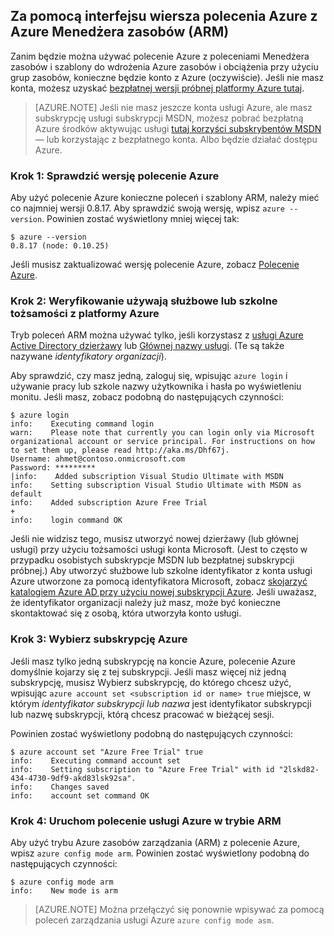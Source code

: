 <properties services="virtual-machines" title="Using Azure CLI with Azure Resource Manager" authors="squillace" solutions="" manager="timlt" editor="tysonn" />

<tags
   ms.service="virtual-machine"
   ms.devlang="na"
   ms.topic="article"
   ms.tgt_pltfrm="linux"
   ms.workload="infrastructure"
   ms.date="04/13/2015"
   ms.author="rasquill" />

## <a name="using-azure-cli-with-azure-resource-manager-arm"></a>Za pomocą interfejsu wiersza polecenia Azure z Azure Menedżera zasobów (ARM)

Zanim będzie można używać polecenie Azure z poleceniami Menedżera zasobów i szablony do wdrożenia Azure zasobów i obciążenia przy użyciu grup zasobów, konieczne będzie konto z Azure (oczywiście). Jeśli nie masz konta, możesz uzyskać [bezpłatnej wersji próbnej platformy Azure tutaj](https://azure.microsoft.com/pricing/free-trial/).

> [AZURE.NOTE] Jeśli nie masz jeszcze konta usługi Azure, ale masz subskrypcję usługi subskrypcji MSDN, możesz pobrać bezpłatną Azure środków aktywując usługi [tutaj korzyści subskrybentów MSDN](https://azure.microsoft.com/pricing/member-offers/msdn-benefits-details/) — lub korzystając z bezpłatnego konta. Albo będzie działać dostępu Azure.

### <a name="step-1-verify-the-azure-cli-version"></a>Krok 1: Sprawdzić wersję polecenie Azure

Aby użyć polecenie Azure konieczne poleceń i szablony ARM, należy mieć co najmniej wersji 0.8.17. Aby sprawdzić swoją wersję, wpisz `azure --version`. Powinien zostać wyświetlony mniej więcej tak:

    $ azure --version
    0.8.17 (node: 0.10.25)

Jeśli musisz zaktualizować wersję polecenie Azure, zobacz [Polecenie Azure](https://github.com/Azure/azure-xplat-cli).

### <a name="step-2-verify-you-are-using-a-work-or-school-identity-with-azure"></a>Krok 2: Weryfikowanie używają służbowe lub szkolne tożsamości z platformy Azure

Tryb poleceń ARM można używać tylko, jeśli korzystasz z [usługi Azure Active Directory dzierżawy](https://msdn.microsoft.com/library/azure/jj573650.aspx#BKMK_WhatIsAnAzureADTenant) lub [Głównej nazwy usługi](https://msdn.microsoft.com/library/azure/dn132633.aspx). (Te są także nazywane *identyfikatory organizacji*).

Aby sprawdzić, czy masz jedną, zaloguj się, wpisując `azure login` i używanie pracy lub szkole nazwy użytkownika i hasła po wyświetleniu monitu. Jeśli masz, zobacz podobną do następujących czynności:

    $ azure login
    info:    Executing command login
    warn:    Please note that currently you can login only via Microsoft organizational account or service principal. For instructions on how to set them up, please read http://aka.ms/Dhf67j.
    Username: ahmet@contoso.onmicrosoft.com
    Password: *********
  	|info:    Added subscription Visual Studio Ultimate with MSDN
    info:    Setting subscription Visual Studio Ultimate with MSDN as default
    info:    Added subscription Azure Free Trial
    +
    info:    login command OK

Jeśli nie widzisz tego, musisz utworzyć nowej dzierżawy (lub głównej usługi) przy użyciu tożsamości usługi konta Microsoft. (Jest to często w przypadku osobistych subskrypcje MSDN lub bezpłatnej subskrypcji próbnej.) Aby utworzyć służbowe lub szkolne identyfikator z konta usługi Azure utworzone za pomocą identyfikatora Microsoft, zobacz [skojarzyć katalogiem Azure AD przy użyciu nowej subskrypcji Azure](https://msdn.microsoft.com/library/azure/jj573650.aspx#BKMK_WhatIsAnAzureADTenant). Jeśli uważasz, że identyfikator organizacji należy już masz, może być konieczne skontaktować się z osobą, która utworzyła konto usługi.

### <a name="step-3-choose-your-azure-subscription"></a>Krok 3: Wybierz subskrypcję Azure

Jeśli masz tylko jedną subskrypcję na koncie Azure, polecenie Azure domyślnie kojarzy się z tej subskrypcji. Jeśli masz więcej niż jedną subskrypcję, musisz Wybierz subskrypcję, do którego chcesz użyć, wpisując `azure account set <subscription id or name> true` miejsce, w którym _identyfikator subskrypcji lub nazwa_ jest identyfikator subskrypcji lub nazwę subskrypcji, którą chcesz pracować w bieżącej sesji.

Powinien zostać wyświetlony podobną do następujących czynności:

    $ azure account set "Azure Free Trial" true
    info:    Executing command account set
    info:    Setting subscription to "Azure Free Trial" with id "2lskd82-434-4730-9df9-akd83lsk92sa".
    info:    Changes saved
    info:    account set command OK

### <a name="step-4-place-your-azure-cli-in-the-arm-mode"></a>Krok 4: Uruchom polecenie usługi Azure w trybie ARM

Aby użyć trybu Azure zasobów zarządzania (ARM) z polecenie Azure, wpisz `azure config mode arm`. Powinien zostać wyświetlony podobną do następujących czynności:

    $ azure config mode arm
    info:    New mode is arm

> [AZURE.NOTE] Można przełączyć się ponownie wpisywać za pomocą poleceń zarządzania usługi Azure `azure config mode asm`.
